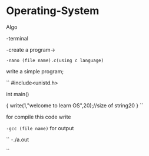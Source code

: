 # Operating-System
Algo 

-terminal

-create a program->

``
-nano (file name).c(using c language)
``
 
write a simple program;

``
#include<unistd.h>

int main()

{
write(1,"welcome to learn OS",20);//size of string20
}
``

for compile this code write

``
-gcc (file name)
``
for output

``
-./a.out

``
